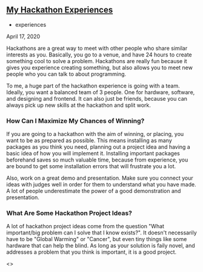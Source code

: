    <section class="content">
       <div class="post-container">
  <a class="post-link" href="/experiences/hackathons/">
    <h2 class="post-title">My Hackathon Experiences</h2>
  </a>
  <div class="post-meta">
    <ul class="post-categories"><li>experiences</li></ul>
    <div class="post-date"><i class="icon-calendar"></i>April 17, 2020</div>
  </div>
  <div class="post">
    <p>Hackathons are a great way to meet with other people who share similar interests as you. Basically, you go to a venue, and have 24 hours to create something cool to solve a problem. Hackathons are really fun because it gives you experience creating something, but also allows you to meet new people who you can talk to about programming.</p>
    
<p>To me, a huge part of the hackathon experience is going with a team. Ideally, you want a balanced team of 3 people. One for hardware, software, and designing and frontend. It can also just be friends, because you can always pick up new skills at the hackathon and split work.</p>


### How Can I Maximize My Chances of Winning?
<p>If you are going to a hackathon with the aim of winning, or placing, you want to be as prepared as possible. This means installing as many packages as you think you need, planning out a project idea and having a basic idea of how you will implement it. Installing important packages beforehand saves so much valuable time, because from experience, you are bound to get some installation errors that will frustrate you a lot.</p>

<p>Also, work on a great demo and presentation. Make sure you connect your ideas with judges well in order for them to understand what you have made. A lot of people underestimate the power of a good demonstration and presentation. </p>

### What Are Some Hackathon Project Ideas?
<p>A lot of hackathon project ideas come from the question "What important/big problem can I solve that I know exists?". It doesn't necessarily have to be "Global Warming" or "Cancer", but even tiny things like some hardware that can help the blind. As long as your solution is faily novel, and addresses a problem that you think is important, it is a good project.</p>

<>
